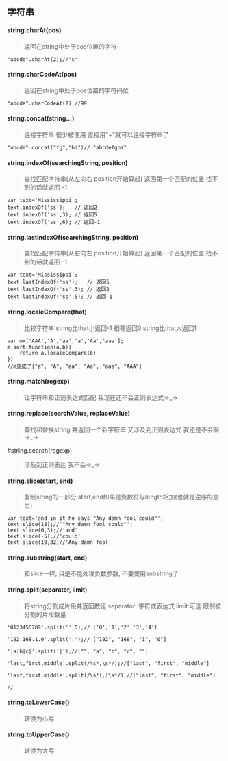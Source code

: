 <link rel="stylesheet" href="http://yandex.st/highlightjs/6.1/styles/default.min.css">
<script src="http://yandex.st/highlightjs/6.1/highlight.min.js"></script>
<script>
    hljs.tabReplace = '    ';
    hljs.initHighlightingOnLoad();
</script>

## 字符串
	
#### string.charAt(pos)
> 返回在string中处于pos位置的字符 

	"abcde".charAt(2);//"c"

#### string.charCodeAt(pos)	
> 返回在string中处于pos位置的字符码位

	"abcde".charCodeAt(2);//99
	
#### string.concat(string...)
> 连接字符串 很少被使用 直接用"+"就可以连接字符串了

	"abcde".concat("fg","hi")// "abcdefghi"


#### string.indexOf(searchingString, position)
> 查找匹配字符串(从左向右 position开始算起) 返回第一个匹配的位置 找不到的话就返回 -1

	var text='Mississippi';
	text.indexOf('ss');   // 返回2
	text.indexOf('ss',3); // 返回5
	text.indexOf('ss',6); // 返回-1

#### string.lastIndexOf(searchingString, position)
> 查找匹配字符串(从右向左 position开始算起) 返回第一个匹配的位置 找不到的话就返回 -1

	var text='Mississippi';
	text.lastIndexOf('ss');   // 返回5
	text.lastIndexOf('ss',3); // 返回2
	text.lastIndexOf('ss',5); // 返回-1

#### string.localeCompare(that)
> 比较字符串 string比that小返回-1  相等返回0  string比that大返回1

	var m=['AAA','A','aa','a','Aa','aaa'];
	m.sort(function(a,b){
		return a.localeCompare(b)
	})
	//m变成了["a", "A", "aa", "Aa", "aaa", "AAA"]

#### string.match(regexp)
> 让字符串和正则表达式匹配 我现在还不会正则表达式→_→

#### string.replace(searchValue, replaceValue)
> 查找和替换string 并返回一个新字符串 又涉及到正则表达式 我还是不会啊→_→

#string.search(regexp)
> 涉及到正则表达 我不会→_→

#### string.slice(start, end)
> 复制string的一部分 start,end如果是负数将与length相加(也就是逆序的意思)

	var text='and in it he says "Any damn fool could"';
	text.slice(18);//'"Any damn fool could"';
	text.slice(0,3);//'and'
	text.slice(-5);//'could'
	text.slice(19,32)//'Any damn fool'
	
#### string.substring(start, end)
> 和slice一样, 只是不能处理负数参数, 不要使用substring了

#### string.split(separator, limit)
> 将string分割成片段并返回数组 separator: 字符或表达式 limit:可选 限制被分割的片段数量

	'0123456789'.split('',5);// ['0','1','2','3','4']
	
	'192.168.1.0'.split('.');// ["192", "168", "1", "0"]
	
	'|a|b|c|'.split('|');//["", "a", "b", "c", ""]
	
	'last,first,middle'.split(/\s*,\s*/);//["last", "first", "middle"]
	
	'last,first,middle'.split(/\s*(,)\s*/);//["last", "first", "middle"]
	
	//

#### string.toLowerCase()
> 转换为小写

#### string.toUpperCase()
> 转换为大写




